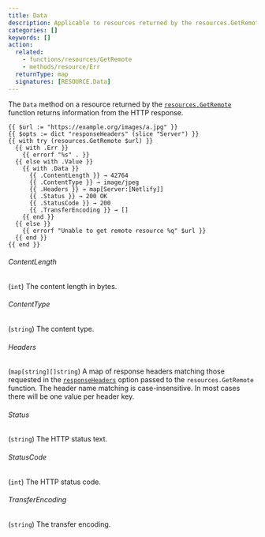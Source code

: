 ```yaml
---
title: Data
description: Applicable to resources returned by the resources.GetRemote function, returns information from the HTTP response.
categories: []
keywords: []
action:
  related:
    - functions/resources/GetRemote
    - methods/resource/Err
  returnType: map
  signatures: [RESOURCE.Data]
---
```


The `Data` method on a resource returned by the [`resources.GetRemote`] function returns information from the HTTP response.

[`resources.GetRemote`]: /functions/resources/getremote/

```go-html-template
{{ $url := "https://example.org/images/a.jpg" }}
{{ $opts := dict "responseHeaders" (slice "Server") }}
{{ with try (resources.GetRemote $url) }}
  {{ with .Err }}
    {{ errorf "%s" . }}
  {{ else with .Value }}
    {{ with .Data }}
      {{ .ContentLength }} → 42764
      {{ .ContentType }} → image/jpeg
      {{ .Headers }} → map[Server:[Netlify]]
      {{ .Status }} → 200 OK
      {{ .StatusCode }} → 200
      {{ .TransferEncoding }} → []
    {{ end }}
  {{ else }}
    {{ errorf "Unable to get remote resource %q" $url }}
  {{ end }}
{{ end }}
```

###### ContentLength

(`int`) The content length in bytes.

###### ContentType

(`string`) The content type.

###### Headers

(`map[string][]string`) A map of response headers matching those requested in the [`responseHeaders`] option passed to the `resources.GetRemote` function. The header name matching is case-insensitive. In most cases there will be one value per header key.

[`responseHeaders`]: /functions/resources/getremote/#responseheaders

###### Status

(`string`) The HTTP status text.

###### StatusCode

(`int`) The HTTP status code.

###### TransferEncoding

(`string`) The transfer encoding.

[`resources.GetRemote`]: /functions/resources/getremote/
